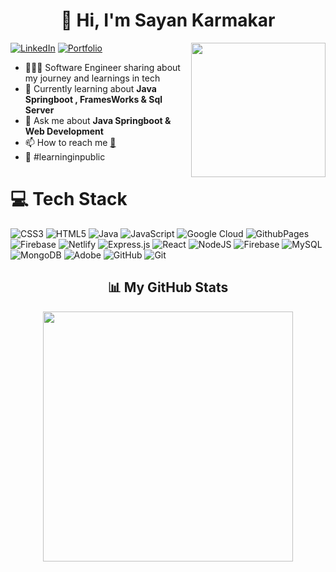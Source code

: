 <h1 align="center">👋 Hi, I'm Sayan Karmakar</h1>
<img src="https://cdn-icons-png.flaticon.com/256/5072/5072860.png" align="right" width="215">

[![LinkedIn](https://img.shields.io/badge/LinkedIn-%230077B5.svg?logo=linkedin&logoColor=white)](https://www.linkedin.com/in/sayan-karmakar-b82302234/)
[![Portfolio](https://img.shields.io/badge/Portfolio-%23000000.svg?style=plastic&logo=firefox&logoColor=#FF7139)](https://sayan-karmakar.netlify.app/)



- 👩🏻‍💻 Software Engineer sharing about my journey and learnings in tech<br/>
- 🌱 Currently learning about **Java Springboot , FramesWorks & Sql Server**<br/>
- 💬 Ask me about **Java Springboot  & Web Development**<br/>
- 📫 How to reach me [📩](mailto:sayan18karmakar@gmail.com)<br/>
- 🌷 #learninginpublic<br>

# 💻 Tech Stack
![CSS3](https://img.shields.io/badge/css3-%231572B6.svg?style=plastic&logo=css3&logoColor=white) 
![HTML5](https://img.shields.io/badge/html5-%23E34F26.svg?style=plastic&logo=html5&logoColor=white) 
![Java](https://img.shields.io/badge/java-%23ED8B00.svg?style=plastic&logo=openjdk&logoColor=white) 
![JavaScript](https://img.shields.io/badge/javascript-%23323330.svg?style=plastic&logo=javascript&logoColor=%23F7DF1E) 
![Google Cloud](https://img.shields.io/badge/GoogleCloud-%234285F4.svg?style=plastic&logo=google-cloud&logoColor=white) 
![GithubPages](https://img.shields.io/badge/github%20pages-121013?style=plastic&logo=github&logoColor=white) 
![Firebase](https://img.shields.io/badge/firebase-%23039BE5.svg?style=plastic&logo=firebase) 
![Netlify](https://img.shields.io/badge/netlify-%23000000.svg?style=plastic&logo=netlify&logoColor=#00C7B7) 
![Express.js](https://img.shields.io/badge/express.js-%23404d59.svg?style=plastic&logo=express&logoColor=%2361DAFB) 
![React](https://img.shields.io/badge/react-%2320232a.svg?style=plastic&logo=react&logoColor=%2361DAFB) 
![NodeJS](https://img.shields.io/badge/node.js-6DA55F?style=plastic&logo=node.js&logoColor=white) 
![Firebase](https://img.shields.io/badge/firebase-a08021?style=plastic&logo=firebase&logoColor=ffcd34) 
![MySQL](https://img.shields.io/badge/mysql-4479A1.svg?style=plastic&logo=mysql&logoColor=white) 
![MongoDB](https://img.shields.io/badge/MongoDB-%234ea94b.svg?style=plastic&logo=mongodb&logoColor=white) 
![Adobe](https://img.shields.io/badge/adobe-%23FF0000.svg?style=plastic&logo=adobe&logoColor=white) 
![GitHub](https://img.shields.io/badge/github-%23121011.svg?style=plastic&logo=github&logoColor=white) 
![Git](https://img.shields.io/badge/git-%23F05033.svg?style=plastic&logo=git&logoColor=white) 



<!-- 📊 GitHub Stats -->
<h2 align="center">📊 My GitHub Stats</h2>

<div align="center">
  <!-- GitHub overall stats -->
  <img src="https://github-readme-stats.vercel.app/api?username=KarmakarSayan&show_icons=true&theme=tokyonight&hide_border=false&count_private=true" width="400" />

  <!-- GitHub streak stats (Vercel hosted, more stable) -->
 <!-- <img src="https://streak-stats.demolab.com/?user=KarmakarSayan&theme=tokyonight" width="400" /> -->
</div>


